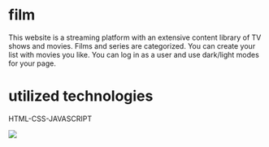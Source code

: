 # film
This website is a streaming platform with an extensive content library of TV shows and movies. Films and series are categorized. You can create your list with movies you like. You can log in as a user and use dark/light modes for your page.

# utilized technologies
HTML-CSS-JAVASCRIPT



<img src="/img/film.gif" />
